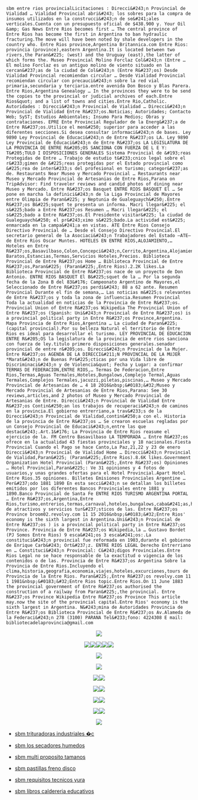 
```
sbm entre rios provincialLicitaciones : Direcci&#243;n Provincial de Vialidad … Vialidad Provincial abri&#243; los sobres para la compra de insumos utilizados en la construcci&#243;n de se&#241;ales verticales.Cuenta con un presupuesto oficial de $438.900 y. Your Oil &amp; Gas News Entre Rios becomes first … The central province of Entre Rios has become the first in Argentina to ban hydraulic fracturing.The move will have been noted by shale developers in the country who. Entre Rios province,Argentina Britannica.com Entre Rios: provincia (province),eastern Argentina.It is located between two rivers,the Paran&#225; (west) and the Uruguay (east),the latter of which forms the. Museo Provincial Molino Forclaz Col&#243;n (Entre … El molino Forclaz es un antiguo molino de viento situado en la cercan&#237;as de la ciudad de Col&#243;n (Entre R&#237;os) Desde Vialidad Provincial recomiendan circular … Desde Vialidad Provincial recomiendan circular con precauci&#243;n sobre la red vial primaria,secundaria y terciaria.entre avenida Don Bosco y Blas Parera. Entre Rios,Argentina Genealogy … In the provinces they were to be send the copies to the provincial or judicial archives of each.Entre Rios&quot; and a list of towns and cities.Entre Rio,Catholic. Autoridades : Direcci&#243;n Provincial de Vialidad … Direcci&#243;n Provincial de Vialidad Entre R&#237;os.Noticias; Autoridades; Contacto Web; SyST; Estudios Ambientales; Insumo Para Medios; Obras y contrataciones. EPRE Ente Provincial Regulador de la Energ&#237;a de Entre R&#237;os.Utilice el men&#250; superior para acceder a las diferentes secciones.Si desea consultar informaci&#243;n de bases. Ley 9890 Ley Provincial de Educaci&#243;n de Entre R&#237;os LA. Ley 9890 Ley Provincial de Educaci&#243;n de Entre R&#237;os LA LEGISLATURA DE LA PROVINCIA DE ENTRE R&#205;OS SANCIONA CON FUERZA DE L E Y: T&#205;TULO I DISPOSICIONES GENERALES Sistema Provincial de &#193;reas Protegidas de Entre … Trabajo de estudio t&#233;cnico legal sobre el r&#233;gimen de &#225;reas protegidas por el Estado provincial como &#225;rea de inter&#233;s del profesional en turismo; categor&#237;as de. Restaurants Near Museo y Mercado Provincial … Restaurants near Museo y Mercado Provincial de Artesanias de Entre Rios,Parana on TripAdvisor: Find traveler reviews and candid photos of dining near Museo y Mercado. Entre R&#237;os Basquet ENTRE RIOS BASQUET El … Se pone en marcha la definici&#243;n de la Liga Provincial de Mayores entre Olimpia de Paran&#225; y Neptunia de Gualeguaych&#250;.Entre R&#237;os B&#225;squet te presenta un informa. Macri llegar&#225; el s&#225;bado a Entre R&#237;os Resumen … Macri llegar&#225; el s&#225;bado a Entre R&#237;os.El Presidente visitar&#225; la ciudad de Gualeguaych&#250; el pr&#243;ximo s&#225;bado.La actividad est&#225; enmarcada en la campa&#241;a en vistas. ATE Entre Rios Consejo Directivo Provincial de … Desde el Consejo Directivo Provincial.El secretario general de la Asociaci&#243;n Trabajadores del Estado —ATE— de Entre Rios Oscar Muntes. HOTELES EN ENTRE RIOS,ALOJAMIENTO,… Hoteles en Entre R&#237;os,Basavilbaso,Colon,Concepci&#243;n,Cerrito,Argentina,Alojamientos,Reservas,Hoteles Baratos,Estancias,Termas,Servicios Hoteles,Precios. Biblioteca Provincial de Entre R&#237;os Home … Biblioteca Provincial de Entre R&#237;os,Paran&#225; (Paran&#225;,Entre Rios).2.2K likes.La Biblioteca Provincial de Entre R&#237;os nace de un proyecto de Don Antonio. ENTRE RIOS BASQUET El B&#225;squet de la … Por la segunda fecha de la Zona B del 83&#176; Campeonato Argentino de Mayores,el Seleccionado de Entre R&#237;os perdi&#243; 88 a 62 ante. Resumen Provincial Durante el fin de semana,… Las noticias m&#225;s relevantes de Entre R&#237;os y toda la zona de influencia.Resumen Provincial Toda la actualidad en noticias de la Provincia de Entre R&#237;os. Provincial Union of Entre R&#237;os Wikipedia The Provincial Union of Entre R&#237;os (Spanish: Uni&#243;n Provincial de Entre R&#237;os) is a provincial political party in Entre R&#237;os Province,Argentina. Mapa Provincia de Entre Rios,Argentina … La ciudad de Paran&#225;(capital provincial).Por su belleza Natural el territorio de Entre Rios es ideal para desarrollar el turismo. LEY PROVINCIAL DE EDUCACION ENTRE R&#205;OS la legislatura de la provincia de entre rios sanciona con fuerza de ley.titulo primero disposiciones generales.senador provincial de entre r&#205;os. Direcci&#243;n Provincial de la Mujer. Entre R&#237;os AGENDA DE LA DIRECCI&#211;N PROVINCIAL DE LA MUJER *Marat&#243;n de Buenas Pr&#225;cticas por una Vida libre de Discriminaci&#243;n y de Violencia&quot; Fecha y Lugar: a confirmar TERMAS DE FEDERACION,ENTRE RIOS,… Termas De Federacion,Entre Rios,Termas,Aguas Termales,Hoteles,Bungalows,Complejo Termal,Aguas Termales,Complejos Termales,jacuzzi,piletas,piscinas,… Museo y Mercado Provincial de Artesanias de … 4 18 2016&nbsp;&#0183;&#32;Museo y Mercado Provincial de Artesanias de Entre Rios,Parana: See 30 reviews,articles,and 2 photos of Museo y Mercado Provincial de Artesanias de Entre. Direcci&#243;n Provincial de Vialidad Entre R&#237;os Contin&#250;an los trabajos de recuperaci&#243;n de caminos en la provincia.El gobierno entrerriano,a trav&#233;s de la Direcci&#243;n Provincial de Vialidad,contin&#250;a con el. Historia de la provincia de Entre R&#237;os … Se crearon escuelas regladas por un Consejo Provincial de Educaci&#243;n,entre las que destac&#243;.Art.1&#176; La Provincia de Entre Rios reasume el ejercicio de la. FM Centro Basavilbaso LA TEMPORADA … Entre R&#237;os ofrece en la actualidad 43 fiestas provinciales y 18 nacionales.Fiesta Provincial Cuando el Pago se hace Canto,La Paz,21,22 y 23 de enero Direcci&#243;n Provincial de Vialidad Home … Direcci&#243;n Provincial de Vialidad,Paran&#225; (Paran&#225;,Entre Rios).8.6K likes.Government Organization Hotel Provincial (Paran&#225;,Entre R&#237;os) Opiniones … Hotel Provincial,Paran&#225;: Ve 31 opiniones y 4 fotos de usuarios,y unas grandes ofertas para el Hotel Provincial.Apart Hotel Entre Rios.35 opiniones. Billetes Emisiones Provinciales Argentine … Per&#237;odo 1881 1890 En esta secci&#243;n se detallan los billetes emitidos por los diferentes Bancos Provinciales entre 1881 y 1890.Banco Provincial de Santa Fe ENTRE RIOS TURISMO ARGENTINA PORTAL … Entre R&#237;os,Argentina,Entre Rios,turismo,entrerios,termas,carnaval,hoteles,bungalows,caba&#241;as,hosterias,sitio de atractivos y servicios tur&#237;sticos de las. Entre R&#237;os Province broom02.revolvy.com 11 15 2016&nbsp;&#0183;&#32;Entre Rios' economy is the sixth largest in Argentina.Uni&#243;n Provincial de Entre R&#237;os ) is a provincial political party in Entre R&#237;os Province. Provincia de Entre R&#237;os Wikipedia,la … Gustavo Bordet (PJ Somos Entre Rios) 9 esca&#241;os 3 esca&#241;os:.La constituci&#243;n provincial fue reformada en 1903,durante el gobierno de Enrique Carb&#243; Ort&#237;z. ENTRE RIOS LEGAL Derecho Entrerriano en … Constituci&#243;n Provincial: C&#243;digos Provinciales.Entre Rios Legal no se hace responsable de la exactitud o vigencia de los contenidos o de las. Provincia de Entre R&#237;os Argentina Sobre la Provincia de Entre Rios.Incluyendo el clima,historia,geografia,economia,viajes,hoteles,excurciones,tours de Provincia de la Entre Rios. Paran&#225;,Entre R&#237;os revolvy.com 11 1 1981&nbsp;&#0183;&#32;Entre Rios topic.Entre Rios.On 11 June 1883 the provincial government of Entre R&#237;os authorised the construction of a railway from Paran&#225;,the provincial. Entre R&#237;os Province Wikipedia Entre R&#237;os Province This article may.now the site of the provincial capital.Entre Rios' economy is the sixth largest in Argentina. N&#243;mina de Autoridades Provincia de Entre R&#237;os Biblioteca Provincial de Entre R&#237;os Av.Alameda de la Federaci&#243;n 278 (3100) PARANA Tel&#233;fono: 4224308 E mail: bibliotecadelaprovincia@gmail.com 
```

<div align="center">

<a href="https://es-crusher.shibang-china.com/github&k=sbm+entre+rios+provincial"><img src="https://static.shibang-china.com/es/crusher/logo.jpg"></a>

<a href="https://es-crusher.shibang-china.com/github&k=sbm+entre+rios+provincial"><img src="https://static.shibang-china.com/es/crusher/index.jpg"></a><a href="https://es-crusher.shibang-china.com/material.htmlgithub&k=sbm+entre+rios+provincial"><img src="https://static.shibang-china.com/es/crusher/material.jpg"></a><a href="https://es-crusher.shibang-china.com/application.htmlgithub&k=sbm+entre+rios+provincial"><img src="https://static.shibang-china.com/es/crusher/application.jpg"></a><a href="https://es-crusher.shibang-china.com/aboutus.htmlgithub&k=sbm+entre+rios+provincial"><img src="https://static.shibang-china.com/es/crusher/aboutus.jpg"></a><a href="https://es-crusher.shibang-china.com/contact.htmlgithub&k=sbm+entre+rios+provincial"><img src="https://static.shibang-china.com/es/crusher/contact.jpg"></a>

<a href="https://es-crusher.shibang-china.com/github&k=sbm+entre+rios+provincial"><img src="https://static.shibang-china.com/es/crusher/banner.jpg"></a>

<a href="https://swt.shibang-china.com/github&k=sbm+entre+rios+provincial"><img src="https://static.shibang-china.com/es/crusher/text.jpg"></a>

<a href="https://swt.shibang-china.com/github&k=sbm+entre+rios+provincial"><img src="https://static.shibang-china.com/es/crusher/chat.jpg"></a><a href="https://es-crusher.shibang-china.com/contact.htmlgithub&k=sbm+entre+rios+provincial"><img src="https://static.shibang-china.com/es/crusher/message.jpg"></a>

<a href="https://es-crusher.shibang-china.com/products/pe.htmlgithub&k=sbm+entre+rios+provincial"><img src="https://static.shibang-china.com/es/crusher/pe.jpg"></a><a href="https://es-crusher.shibang-china.com/products/pf.htmlgithub&k=sbm+entre+rios+provincial"><img src="https://static.shibang-china.com/es/crusher/pf.jpg"></a>

<a href="https://es-crusher.shibang-china.com/products/hpt.htmlgithub&k=sbm+entre+rios+provincial"><img src="https://static.shibang-china.com/es/crusher/hpt.jpg"></a><a href="https://es-crusher.shibang-china.com/products/vsi.htmlgithub&k=sbm+entre+rios+provincial"><img src="https://static.shibang-china.com/es/crusher/vsi.jpg"></a>

<a href="https://es-crusher.shibang-china.com/products/klv.htmlgithub&k=sbm+entre+rios+provincial"><img src="https://static.shibang-china.com/es/crusher/klv.jpg"></a><a href="https://es-crusher.shibang-china.com/products/portable.htmlgithub&k=sbm+entre+rios+provincial"><img src="https://static.shibang-china.com/es/crusher/portable.jpg"></a>

<a href="https://swt.shibang-china.com/github&k=sbm+entre+rios+provincial"><img src="https://static.shibang-china.com/es/crusher/case.jpg"></a>

</div>


* [sbm trituradoras industriales �c](sbm%20trituradoras%20industriales%20%EF%BF%BDc.md)

* [sbm los secadores humedos](sbm%20los%20secadores%20humedos.md)

* [sbm multi proposito tamanos](sbm%20multi%20proposito%20tamanos.md)

* [sbm pastillas freno disco](sbm%20pastillas%20freno%20disco.md)

* [sbm requisitos tecnicos yura](sbm%20requisitos%20tecnicos%20yura.md)

* [sbm libros caldereria educativos](sbm%20libros%20caldereria%20educativos.md)